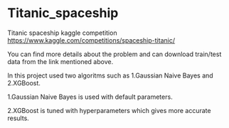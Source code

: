 # Titanic_spaceship

Titanic spaceship kaggle competition
https://www.kaggle.com/competitions/spaceship-titanic/

You can find more details about the problem and can download train/test data from the link mentioned above. 

In this project used two algoritms such as 1.Gaussian Naive Bayes and 2.XGBoost.

1.Gaussian Naive Bayes is used with default parameters.

2.XGBoost is tuned with hyperparameters which gives more accurate results.
